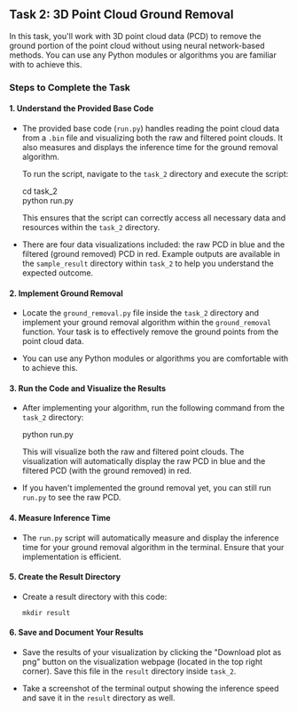 ## Task 2: 3D Point Cloud Ground Removal

In this task, you'll work with 3D point cloud data (PCD) to remove the ground portion of the point cloud without using neural network-based methods. You can use any Python modules or algorithms you are familiar with to achieve this.

### Steps to Complete the Task

#### 1. Understand the Provided Base Code

- The provided base code (`run.py`) handles reading the point cloud data from a `.bin` file and visualizing both the raw and filtered point clouds. It also measures and displays the inference time for the ground removal algorithm.

  To run the script, navigate to the `task_2` directory and execute the script:
  
  cd task_2  
  python run.py

  This ensures that the script can correctly access all necessary data and resources within the `task_2` directory.

- There are four data visualizations included: the raw PCD in blue and the filtered (ground removed) PCD in red. Example outputs are available in the `sample_result` directory within `task_2` to help you understand the expected outcome.

#### 2. Implement Ground Removal

- Locate the `ground_removal.py` file inside the `task_2` directory and implement your ground removal algorithm within the `ground_removal` function. Your task is to effectively remove the ground points from the point cloud data.

- You can use any Python modules or algorithms you are comfortable with to achieve this.

#### 3. Run the Code and Visualize the Results

- After implementing your algorithm, run the following command from the `task_2` directory:

  python run.py

  This will visualize both the raw and filtered point clouds. The visualization will automatically display the raw PCD in blue and the filtered PCD (with the ground removed) in red.

- If you haven't implemented the ground removal yet, you can still run `run.py` to see the raw PCD.

#### 4. Measure Inference Time

- The `run.py` script will automatically measure and display the inference time for your ground removal algorithm in the terminal. Ensure that your implementation is efficient.

#### 5. Create the Result Directory
   - Create a result directory with this code:

     ```
     mkdir result
     ```

#### 6. Save and Document Your Results

- Save the results of your visualization by clicking the "Download plot as png" button on the visualization webpage (located in the top right corner). Save this file in the `result` directory inside `task_2`.

- Take a screenshot of the terminal output showing the inference speed and save it in the `result` directory as well.

 

